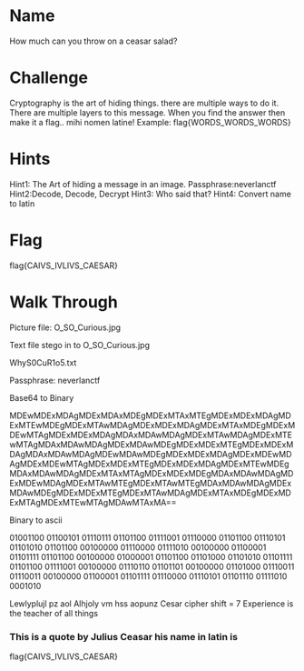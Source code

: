 # Name 
How much can you throw on a ceasar salad?




# Challenge
Cryptography is the art of hiding things. there are multiple ways to do it. There are multiple layers to this message. When you find the answer then make it a flag.. mihi nomen latine! 
Example: flag{WORDS_WORDS_WORDS}


# Hints
Hint1: The Art of hiding a message in an image. Passphrase:neverlanctf
Hint2:Decode, Decode, Decrypt
Hint3: Who said that? 
Hint4: Convert name to latin

# Flag
flag{CAIVS_IVLIVS_CAESAR}



# Walk Through
Picture file: O_SO_Curious.jpg

Text file stego in to O_SO_Curious.jpg

WhyS0CuR1o5.txt

Passphrase: neverlanctf


Base64 to Binary

MDEwMDExMDAgMDExMDAxMDEgMDExMTAxMTEgMDExMDExMDAgMDExMTEwMDEgMDExMTAwMDAgMDExMDExMDAgMDExMTAxMDEgMDExMDEwMTAgMDExMDExMDAgMDAxMDAwMDAgMDExMTAwMDAgMDExMTEwMTAgMDAxMDAwMDAgMDExMDAwMDEgMDExMDExMTEgMDExMDExMDAgMDAxMDAwMDAgMDEwMDAwMDEgMDExMDExMDAgMDExMDEwMDAgMDExMDEwMTAgMDExMDExMTEgMDExMDExMDAgMDExMTEwMDEgMDAxMDAwMDAgMDExMTAxMTAgMDExMDExMDEgMDAxMDAwMDAgMDExMDEwMDAgMDExMTAwMTEgMDExMTAwMTEgMDAxMDAwMDAgMDExMDAwMDEgMDExMDExMTEgMDExMTAwMDAgMDExMTAxMDEgMDExMDExMTAgMDExMTEwMTAgMDAwMTAxMA==


Binary to ascii

01001100 01100101 01110111 01101100 01111001 01110000 01101100 01110101 01101010 01101100 00100000 01110000 01111010 00100000 01100001 01101111 01101100 00100000 01000001 01101100 01101000 01101010 01101111 01101100 01111001 00100000 01110110 01101101 00100000 01101000 01110011 01110011 00100000 01100001 01101111 01110000 01110101 01101110 01111010 0001010


Lewlyplujl pz aol Alhjoly vm hss aopunz
Cesar cipher shift = 7
Experience is the teacher of all things

### This is a quote by Julius Ceasar his name in latin is
flag{CAIVS_IVLIVS_CAESAR}
